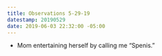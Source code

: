 ```yaml
---
title: Observations 5-29-19
datestamp: 20190529
date: 2019-06-03 22:32:00 -05:00
---
```


- Mom entertaining herself by calling me “Spenis.”
